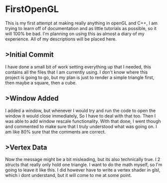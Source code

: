 # FirstOpenGL
This is my first attempt at making really anything in openGL and C++, I am trying to learn off of documentation and as little tutorials as possible, so it will 100% be bad. I'm planning on using this as almost a diary of my experience. All of my descriptions will be placed here.

## >Initial Commit
I have done a small bit of work setting everything up that I needed, this contains all the files that I am currently using. I don't know where this project is going to go, but my plan is just to render a simple triangle first, then maybe a square, then a cube.

## >Window Added
I added a window, but whenever I would try and run the code to open the window it would close immediately, So I have to deal with that too. Then I was able to add window rescale functionality. With that done, I went though and commented to make sure that I truly understood what was going on. I am like 80% sure that the comments are correct.

## >Vertex Data
Now the message might be a bit misleading, but its also technically true. I 2 structs that really only hold one triangle. I want to do the math myself, so I'm going to leave it like this. I did however have to write a vertex shader in glsl, which i dont understand, but it will come to me at some point.
